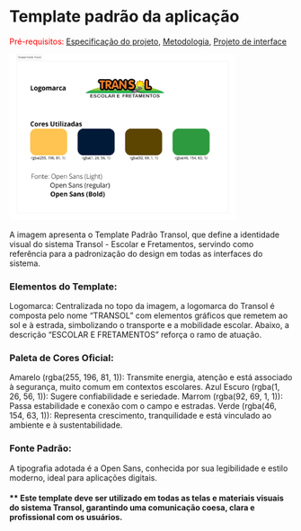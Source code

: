 # Template padrão da aplicação

<span style="color:red">Pré-requisitos: <a href="02-Especificacao.md"> Especificação do projeto</a></span>, <a href="03-Metodologia.md"> Metodologia</a>, <a href="05-Projeto-interface.md"> Projeto de interface</a>


<img src="./images/Template_Padrao_Transol.png" alt="Template Padrao Transol" width="80%">

A imagem apresenta o Template Padrão Transol, que define a identidade visual do sistema Transol - Escolar e Fretamentos, servindo como referência para a padronização do design em todas as interfaces do sistema.

### Elementos do Template:
Logomarca: Centralizada no topo da imagem, a logomarca do Transol é composta pelo nome “TRANSOL” com elementos gráficos que remetem ao sol e à estrada, simbolizando o transporte e a mobilidade escolar. Abaixo, a descrição “ESCOLAR E FRETAMENTOS” reforça o ramo de atuação.

### Paleta de Cores Oficial:
Amarelo (rgba(255, 196, 81, 1)): Transmite energia, atenção e está associado à segurança, muito comum em contextos escolares.
Azul Escuro (rgba(1, 26, 56, 1)): Sugere confiabilidade e seriedade.
Marrom (rgba(92, 69, 1, 1)): Passa estabilidade e conexão com o campo e estradas.
Verde (rgba(46, 154, 63, 1)): Representa crescimento, tranquilidade e está vinculado ao ambiente e à sustentabilidade.

### Fonte Padrão: 
A tipografia adotada é a Open Sans, conhecida por sua legibilidade e estilo moderno, ideal para aplicações digitais.



#### ** Este template deve ser utilizado em todas as telas e materiais visuais do sistema Transol, garantindo uma comunicação coesa, clara e profissional com os usuários.

